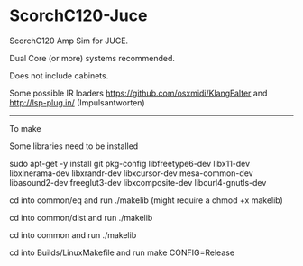 # ScorchC120-Juce


ScorchC120 Amp Sim for JUCE.

Dual Core (or more) systems recommended.

Does not include cabinets.

Some possible IR loaders https://github.com/osxmidi/KlangFalter and http://lsp-plug.in/ (Impulsantworten)

----------

To make

Some libraries need to be installed

sudo apt-get -y install git pkg-config libfreetype6-dev libx11-dev libxinerama-dev libxrandr-dev libxcursor-dev mesa-common-dev libasound2-dev freeglut3-dev libxcomposite-dev libcurl4-gnutls-dev

cd into common/eq and run ./makelib (might require a chmod +x makelib)

cd into common/dist and run ./makelib

cd into common and run ./makelib

cd into Builds/LinuxMakefile and run make CONFIG=Release

